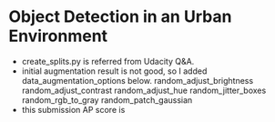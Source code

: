 # Object Detection in an Urban Environment
- create_splits.py is referred from Udacity Q&A.
- initial augmentation result is not good, so I added data_augmentation_options below.
  	random_adjust_brightness
  	random_adjust_contrast
  	random_adjust_hue
  	random_jitter_boxes
  	random_rgb_to_gray
  	random_patch_gaussian
- this submission AP score is
